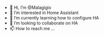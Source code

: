 - 👋 Hi, I’m @Malagigio
- 👀 I’m interested in Home Assistant
- 🌱 I’m currently learning how to configure HA
- 💞️ I’m looking to collaborate on HA
- 📫 How to reach me ...

<!---
Malagigio/Malagigio is a ✨ special ✨ repository because its `README.md` (this file) appears on your GitHub profile.
You can click the Preview link to take a look at your changes.
--->
